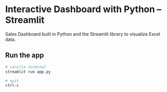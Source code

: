 
# Interactive Dashboard with Python – Streamlit

Sales Dashboard built in Python and the Streamlit library to visualize Excel data.

## Run the app
```Powershell
# vanilla terminal
streamlit run app.py

# quit
ctrl-c
```